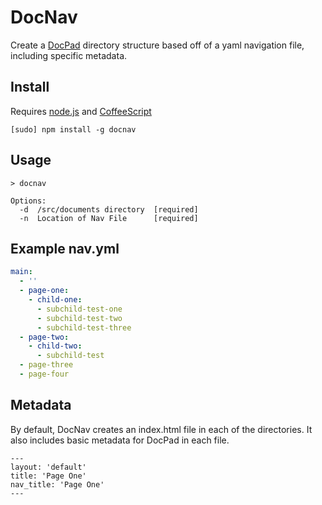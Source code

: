 # DocNav

Create a [DocPad](https://github.com/bevry/docpad) directory structure based off of a yaml navigation file, including specific metadata.

Install
-------
Requires [node.js](http://nodejs.org/) and [CoffeeScript](http://coffeescript.org/)
```
[sudo] npm install -g docnav
```

Usage
-----
```
> docnav
```

```
Options:
  -d  /src/documents directory  [required]
  -n  Location of Nav File      [required]
```

Example nav.yml
---------------
```yaml
main:
  - ''
  - page-one:
    - child-one:
      - subchild-test-one
      - subchild-test-two
      - subchild-test-three
  - page-two:
    - child-two:
      - subchild-test
  - page-three
  - page-four
```

Metadata
--------
By default, DocNav creates an index.html file in each of the directories. It also includes basic metadata for DocPad in each file.

```
---
layout: 'default'
title: 'Page One'
nav_title: 'Page One'
---
